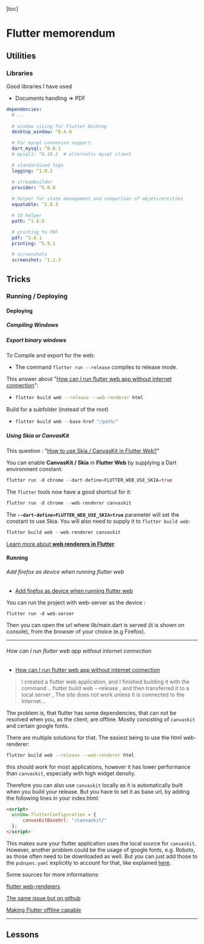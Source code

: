 [toc]

# Flutter memorendum



## Utilities


### Libraries

Good libraries I have used

- Documents handling => PDF



```yaml
dependencies:
  # ...
  
  # window sizing for Flutter Desktop
  desktop_window: ^0.4.0

  # For mysql connexion support.
  dart_mysql: ^0.0.1
  # mysql1: ^0.19.2  # alternativ mysql client

  # standardized logs
  logging: ^1.0.2

  # streambuilder
  provider: ^5.0.0
  
  # helper for state management and comparison of objets/entities
  equatable: ^2.0.3

  # IO helper
  path: ^1.8.0

  # printing to PDF
  pdf: ^3.8.1
  printing: ^5.9.1

  # screenshots
  screenshot: ^1.2.3
```





## Tricks



### Running / Deploying

#### Deploying



##### Compiling Windows

##### Export binary windows

To Compile and export for the web:

- The command `flutter run --release` compiles to release mode.



This answer about "[How can I run flutter web app without internet connection](https://stackoverflow.com/questions/73109896/how-can-i-run-flutter-web-app-without-internet-connection)":

- ```bash
  flutter build web --release --web-renderer html
  ```



Build for a subfolder (instead of the root)

- ```dart
  flutter build web --base-href "/path/"
  ```



##### Using Skia or CanvasKit

This question : "[How to use Skia / CanvasKit in Flutter Web?](https://stackoverflow.com/questions/64583461/how-to-use-skia-canvaskit-in-flutter-web)"

You can enable **CanvasKit / Skia** in **Flutter Web** by supplying a Dart environment constant:

```dart
flutter run -d chrome --dart-define=FLUTTER_WEB_USE_SKIA=true
```

The `flutter` tools now have a good shortcut for it:

```dart
flutter run -d chrome --web-renderer canvaskit
```

The **`--dart-define=FLUTTER_WEB_USE_SKIA=true`** parameter will set the constant to use Skia. You will also need to supply it to `flutter build web`:

```dart
flutter build web --web-renderer canvaskit
```

[Learn more about **web renderers in Flutter**](https://flutter.dev/docs/development/tools/web-renderers).



#### Running

###### Add firefox as device when running flutter web

- [Add firefox as device when running flutter web](https://stackoverflow.com/questions/71517888/add-firefox-as-device-when-running-flutter-web)


You can run the project with web-server as the device :

`flutter run -d web-server`

Then you can open the url where lib/main.dart is served (it is shown on console), from the browser of your choice (e.g Firefox).




----



###### How can I run flutter web app without internet connection

- [How can I run flutter web app without internet connection](https://stackoverflow.com/questions/73109896/how-can-i-run-flutter-web-app-without-internet-connection)

> I created a flutter web application, and I finished building it with the command .. flutter build web --release , and then transferred it to a local server , The site does not work unless it is connected to the Internet...



The problem is, that flutter has some dependencies, that can not be  resolved when you, as the client, are offline. Mostly consisting of `canvaskit` and certain google fonts.

There are multiple solutions for that. The easiest being to use the html web-renderer:

```bash
flutter build web --release --web-renderer html
```

this should work for most applications, however it has lower performance than `canvaskit`, especially with high widget density.

Therefore you can also use `canvaskit` locally as it is  automatically built when you build your release. But you have to set it  as base url, by adding the following lines in your index.html:

```html
<script>
  window.flutterConfiguration = {
      canvasKitBaseUrl: "/canvaskit/"
  };
</script>
```

This makes sure your flutter application uses the local source for `canvaskit`. However, another problem could be the usage of google fonts, e.g.  Roboto, as those often need to be downloaded as well. But you can just  add those to the `pubspec.yaml` explicitly to account for that, like explained [here](https://docs.flutter.dev/cookbook/design/fonts).

Some sources for more informations:

[flutter web-renderers](https://docs.flutter.dev/development/platform-integration/web/renderers)

[The same issue but on github](https://github.com/flutter/flutter/issues/78235)

[Making Flutter offline capable](https://github.com/flutter/flutter/issues/60069)



----





## **Lessons**




